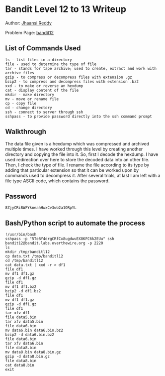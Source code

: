 # Bandit Level 12 to 13 Writeup


Author: [Jhaansi Reddy](https://github.com/jhaansireddy) 

Problem Page: [bandit12](https://overthewire.org/bandit/bandit12) 
## List of Commands Used
```
ls - list files in a directory
file - used to determine the type of file
tar - stands for tape archive; used to create, extract and work with archive files
gzip - to compress or decompress files with extension .gz
bzip2 - to compress and decompress files with extension .bz2
xxd - to make or reverse an hexdump
cat - display content of the file
mkdir - make directory
mv - move or rename file
cp - copy file
cd - change directory
ssh - connect to server through ssh
sshpass - to provide password directly into the ssh command prompt

```

## Walkthrough
The data file given is a hexdump which was compressed and archived multiple times.
I have worked through this level by creating another directory and copying the file into it.
So, first I decode the hexdump. I have used redirection over here to store the decoded data into an other file. Then, I check the type of file. I rename the file according to its type by adding that particular extension so that it can be worked upon by commands used to decompress it. After several trials, at last I am left with a file type ASCII code, which contains the password.

## Password
`8ZjyCRiBWFYkneahHwxCv3wb2a1ORpYL`

## Bash/Python script to automate the process
```
!/usr/bin/bash
sshpass -p "5Te8Y4drgCRfCx8ugdwuEX8KFC6k2EUu" ssh bandit12@bandit.labs.overthewire.org -p 2220
ls
mkdir /tmp/banditl12
cp data.txt /tmp/banditl12
cd /tmp/banditl12
cat data.txt | xxd -r > df1
file df1
mv df1 df1.gz
gzip -d df1.gz
file df1
mv df1 df1.bz2
bzip2 -d df1.bz2
file df1
mv df1 df1.gz
gzip -d df1.gz
file df1
tar xfv df1
file data5.bin
tar xfv data5.bin
file data6.bin
mv data6.bin data6.bin.bz2
bzip2 -d data6.bin.bz2
file data6.bin
tar xfv data6.bin
file data8.bin
mv data8.bin data8.bin.gz
gzip -d data8.bin.gz
file data8.bin
cat data8.bin
exit


```

